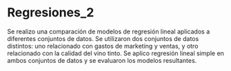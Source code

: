 # Regresiones_2
Se realizo una comparación de modelos de regresión lineal aplicados a diferentes conjuntos de datos. Se utilizaron dos conjuntos de datos distintos: uno relacionado con gastos de marketing y ventas, y otro relacionado con la calidad del vino tinto. Se aplico regresión lineal simple en ambos conjuntos de datos y se evaluaron los modelos resultantes.
